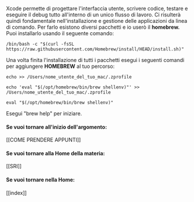 Xcode permette di progettare l'interfaccia utente, scrivere codice, testare e eseguire il debug tutto all'interno di un unico flusso di lavoro. Ci risulterà quindi fondamentale nell'installazione e gestione delle applicazioni da linea di comando. Per farlo esistono diversi pacchetti e io userò il **homebrew.** Puoi installarlo usando il seguente comando:

	/bin/bash -c "$(curl -fsSL https://raw.githubusercontent.com/Homebrew/install/HEAD/install.sh)"

Una volta finita l'installazione di tutti i pacchetti esegui i seguenti comandi per aggiungere **HOMEBREW** al tuo percorso:

	echo >> /Users/nome_utente_del_tuo_mac/.zprofile

	echo 'eval "$(/opt/homebrew/bin/brew shellenv)"' >> /Users/nome_utente_del_tuo_mac/.zprofile

	eval "$(/opt/homebrew/bin/brew shellenv)"

Esegui "brew help" per iniziare.
#### Se vuoi tornare all'inizio dell'argomento:

[[COME PRENDERE APPUNTI]]

#### Se vuoi tornare alla Home della materia:

[[SRI]]
#### Se vuoi tornare nella Home:

[[index]]